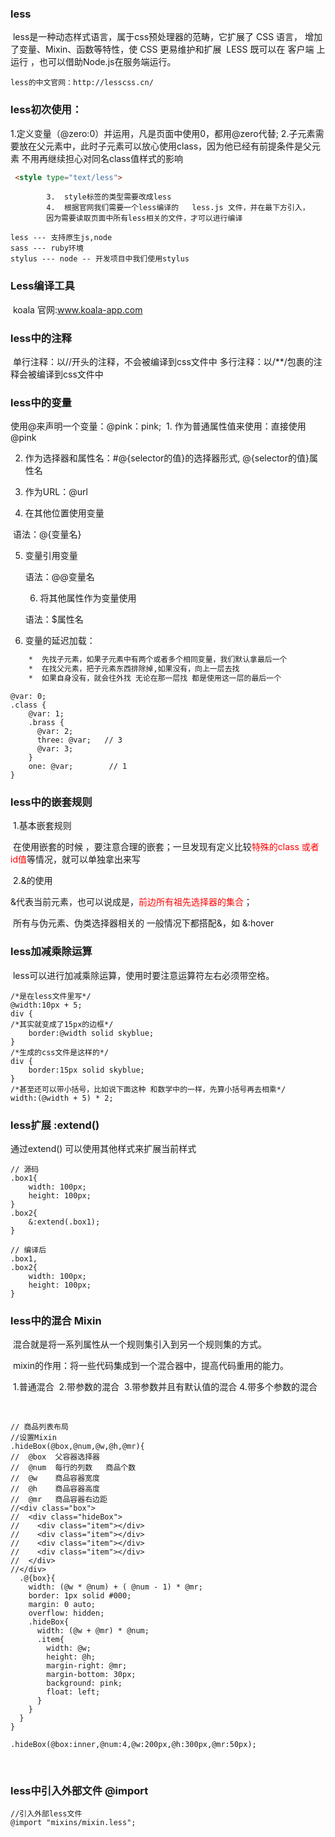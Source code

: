 ### less

​	less是一种动态样式语言，属于css预处理器的范畴，它扩展了 CSS 语言，
​	增加了变量、Mixin、函数等特性，使 CSS 更易维护和扩展
​	LESS 既可以在 客户端 上运行 ，也可以借助Node.js在服务端运行。

	less的中文官网：http://lesscss.cn/

### less初次使用：
   1.定义变量（@zero:0）并运用，凡是页面中使用0，都用@zero代替;
   2.子元素需要放在父元素中，此时子元素可以放心使用class，因为他已经有前提条件是父元素
   			不用再继续担心对同名class值样式的影响

```HTML
 <style type="text/less">
```

     		3.  style标签的类型需要改成less
     		4.  根据官网我们需要一个less编译的	less.js 文件，并在最下方引入，
            因为需要读取页面中所有less相关的文件，才可以进行编译

   	less --- 支持原生js,node
   	sass --- ruby环境
   	stylus --- node -- 开发项目中我们使用stylus

### Less编译工具

​	koala 官网:www.koala-app.com 
​	

### less中的注释

​    单行注释：以//开头的注释，不会被编译到css文件中
​    多行注释：以/**/包裹的注释会被编译到css文件中 
​	

### less中的变量

使用@来声明一个变量：@pink：pink;
​   1. 作为普通属性值来使用：直接使用@pink

2. 作为选择器和属性名：#@{selector的值}的选择器形式, @{selector的值}属性名
3.  作为URL：@url

4. 在其他位置使用变量

​		语法：@{变量名}

 5. 变量引用变量

    语法：@@变量名

	6. 将其他属性作为变量使用

    语法：$属性名

7. 变量的延迟加载：

```HTML
	*  先找子元素，如果子元素中有两个或者多个相同变量，我们默认拿最后一个
	*  在找父元素，把子元素东西排除掉,如果没有，向上一层去找
	*  如果自身没有，就会往外找 无论在那一层找 都是使用这一层的最后一个
```

```less
@var: 0;
.class {
	@var: 1;
    .brass {
      @var: 2;
      three: @var;   // 3
      @var: 3;
    }
  	one: @var;        // 1
}
```



### less中的嵌套规则
​	1.基本嵌套规则

​		 在使用嵌套的时候 ，要注意合理的嵌套；一旦发现有定义比较<font color="red">特殊的class 或者id值</font>等情况，就可以单独拿出来写

​	2.&的使用

​		&代表当前元素，也可以说成是，<font color="red">前边所有祖先选择器的集合</font>；

​		所有与伪元素、伪类选择器相关的 一般情况下都搭配&，如 &:hover

### less加减乘除运算

​	less可以进行加减乘除运算，使用时要注意运算符左右必须带空格。

```less
/*是在less文件里写*/
@width:10px + 5;
div {
/*其实就变成了15px的边框*/
	border:@width solid skyblue;
}
/*生成的css文件是这样的*/
div {
	border:15px solid skyblue;
}
/*甚至还可以带小括号，比如说下面这种 和数学中的一样，先算小括号再去相乘*/
width:(@width + 5) * 2;

```

### less扩展 :extend()

通过extend() 可以使用其他样式来扩展当前样式

```less
// 源码
.box1{
    width: 100px;
    height: 100px;
}
.box2{
    &:extend(.box1);
}

// 编译后
.box1,
.box2{
    width: 100px;
    height: 100px;
}
```



### less中的混合 Mixin

​	混合就是将一系列属性从一个规则集引入到另一个规则集的方式。

​	mixin的作用：将一些代码集成到一个混合器中，提高代码重用的能力。

​	1.普通混合 
​	2.带参数的混合
​	3.带参数并且有默认值的混合
​	4.带多个参数的混合

​	

```less
// 商品列表布局
//设置Mixin
.hideBox(@box,@num,@w,@h,@mr){
//  @box  父容器选择器
//  @num  每行的列数   商品个数
//  @w    商品容器宽度
//  @h    商品容器高度
//  @mr   商品容器右边距
//<div class="box">
//  <div class="hideBox">
//    <div class="item"></div>
//    <div class="item"></div>
//    <div class="item"></div>
//    <div class="item"></div>
//  </div>
//</div>
  .@{box}{
    width: (@w * @num) + ( @num - 1) * @mr;
    border: 1px solid #000;
    margin: 0 auto;
    overflow: hidden;
    .hideBox{
      width: (@w + @mr) * @num;
      .item{
        width: @w;
        height: @h;
        margin-right: @mr;
        margin-bottom: 30px;
        background: pink;
        float: left;
      }
    }
  }
}

.hideBox(@box:inner,@num:4,@w:200px,@h:300px,@mr:50px);
```


​		     

### less中引入外部文件 @import

```less
//引入外部less文件
@import "mixins/mixin.less";
```

